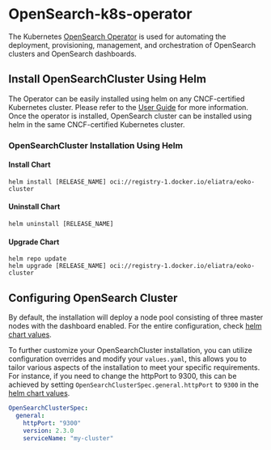# OpenSearch-k8s-operator

The Kubernetes [OpenSearch Operator](https://github.com/Eliatra/opensearch-k8s-operator) is used for automating the deployment, provisioning, management, and orchestration of OpenSearch clusters and OpenSearch dashboards.

## Install OpenSearchCluster Using Helm
The Operator can be easily installed using helm on any CNCF-certified Kubernetes cluster. Please refer to the [User Guide](https://github.com/Eliatra/opensearch-k8s-operator/blob/main/docs/userguide/main.md) for more information.
Once the operator is installed, OpenSearch cluster can be installed using helm in the same CNCF-certified Kubernetes cluster. 

### OpenSearchCluster Installation Using Helm

#### Install Chart
```
helm install [RELEASE_NAME] oci://registry-1.docker.io/eliatra/eoko-cluster
```
#### Uninstall Chart
```
helm uninstall [RELEASE_NAME]
```
#### Upgrade Chart
```
helm repo update
helm upgrade [RELEASE_NAME] oci://registry-1.docker.io/eliatra/eoko-cluster

```

## Configuring OpenSearch Cluster
By default, the installation will deploy a node pool consisting of three master nodes with the dashboard enabled. For the entire configuration, check [helm chart values](../../charts/opensearch-cluster/values.yaml).

To further customize your OpenSearchCluster installation, you can utilize configuration overrides and modify your `values.yaml`, this allows you to tailor various aspects of the installation to meet your specific requirements. 
For instance, if you need to change the httpPort to 9300, this can be achieved by setting `OpenSearchClusterSpec.general.httpPort` to `9300` in the [helm chart values](../../charts/opensearch-cluster/values.yaml).
```yaml
OpenSearchClusterSpec:
  general:
    httpPort: "9300"
    version: 2.3.0
    serviceName: "my-cluster"
```


